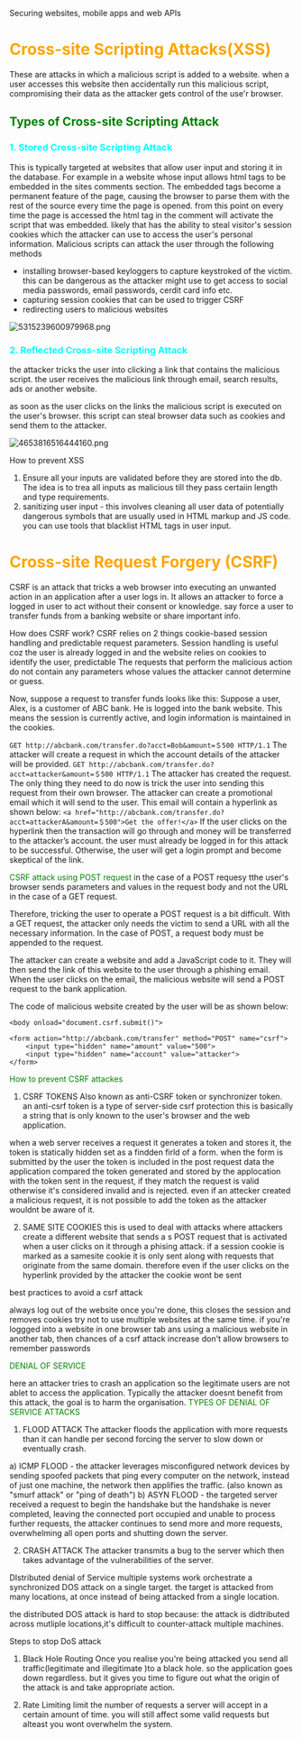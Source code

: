 Securing websites, mobile apps and web APIs
# <font color="orange">Cross-site Scripting Attacks(XSS)</font>
These are attacks in which a malicious script is added to a website. when a user accesses this website then accidentally run this malicious script, compromising their data as the attacker gets control of the use'r browser.

## <font color="green"> Types of Cross-site Scripting Attack</font>
### <font color="aqua">1. Stored Cross-site Scripting Attack</font>

This is typically targeted at websites that allow user input and storing it in the database. 
For example in a website whose input allows html tags to be embedded in the sites comments section. The embedded tags become a permanent feature of the page, causing the browser to parse them with the rest of the source every time the page is opened.
from this point on every time the page is accessed the html tag in the comment will activate the script that was embedded. likely that has the ability to steal visitor's session cookies which the attacker can use to access the user's personal information.
Malicious scripts can attack the user through the following methods
- installing browser-based keyloggers to capture keystroked of the victim. this can be dangerous as the attacker might use to get access to social media passwords, email passwords, cerdit card info etc.
-  capturing session cookies that can be used to trigger CSRF
-  redirecting users to malicious websites


![5315239600979968.png](:/19eb6969e01b4c7dbe919edf3dd0c9b3)

### <font color="aqua">2. Reflected Cross-site Scripting Attack</font>

the attacker tricks the user into clicking a link that contains the malicious script. the user receives the malicious link through email, search results, ads or another website.

as soon as the user clicks on the links the malicious script is executed on the user's browser. this script can steal browser data such as cookies and send them to the attacker.


![4653816516444160.png](:/76fd80c4cead46adbc43d1d442882ab0)

How to prevent XSS

1. Ensure all your inputs are validated before they are stored into the db. The idea is to trea all inputs as malicious till they pass certaiin length and type requirements.
2. sanitizing user input - this involves cleaning all user data of potentially dangerous symbols that are usually used in HTML markup and JS code. you can use tools that blacklist HTML tags in user input.


# <font color="orange">Cross-site Request Forgery (CSRF)</font>
CSRF is an attack that tricks a web browser into executing an unwanted action in an application after a user logs in. It allows an attacker to force a logged in user to act without their consent or knowledge. say force a user to transfer funds from a banking website or share important info.


How does CSRF work?
CSRF relies on 2 things cookie-based session handling and predictable request parameters. 
Session handling is useful coz the user is already logged in and the website relies on cookies to identify the user,
predictable  The requests that perform the malicious action do not contain any parameters whose values the attacker cannot determine or guess.

Now, suppose a request to transfer funds looks like this:
Suppose a user, Alex, is a customer of ABC bank. He is logged into the bank website. This means the session is currently active, and login information is maintained in the cookies.

`GET http://abcbank.com/transfer.do?acct=Bob&amount=＄500 HTTP/1.1`
The attacker will create a request in which the account details of the attacker will be provided.
`GET http://abcbank.com/transfer.do?acct=attacker&amount=＄500 HTTP/1.1`
The attacker has created the request. The only thing they need to do now is trick the user into sending this request from their own browser.
The attacker can create a promotional email which it will send to the user. This email will contain a hyperlink as shown below:
`<a href="http://abcbank.com/transfer.do?acct=attackerA&amount=＄500">Get the offer!</a>`
If the user clicks on the hyperlink then the transaction will go through and money will be transferred to the attacker’s account.
the user must already be logged in for this attack to be successful. Otherwise, the user will get a login prompt and become skeptical of the link.


<font color="green">CSRF attack using POST request</font>
in the case of a POST requesy tthe user's browser sends parameters and values in the request body and not the URL in the case of a GET request.

Therefore, tricking the user to operate a POST request is a bit difficult. With a GET request, the attacker only needs the victim to send a URL with all the necessary information. In the case of POST, a request body must be appended to the request.

The attacker can create a website and add a JavaScript code to it. They will then send the link of this website to the user through a phishing email.
When the user clicks on the email, the malicious website will send a POST request to the bank application.

The code of malicious website created by the user will be as shown below:
```
<body onload="document.csrf.submit()">
 
<form action="http://abcbank.com/transfer" method="POST" name="csrf">
    <input type="hidden" name="amount" value="500">
    <input type="hidden" name="account" value="attacker">
</form>
```
<font color="green">How to prevent CSRF attackes</font>
1. CSRF TOKENS
Also known as anti-CSRF token or synchronizer token. an anti-csrf token is a type of server-side csrf protection
this is basically a string that is only known to the user's browser and the web application. 

when a web server receives a request it generates a token and stores it, the token is statically hidden set as a findden firld of a form.
when the form is submitted by the user the token is included in the post request data
the application compared the token generated and stored by the applocation with the token sent in the request, if they match the request is valid otherwise it's considered invalid and is rejected.
even if an attecker created a malicious request, it is not possible to add the token as the attacker wouldnt be aware of it.

2. SAME SITE COOKIES
this is used to deal with attacks where attackers create a different website that sends a s POST request that is activated when a user clicks on it through a phising attack.
if a session cookie is marked as a samesite cookie it is only sent along with requests that originate from the same domain. therefore even if the user clicks on the hyperlink provided by the attacker the cookie wont be sent 

best practices to avoid a csrf attack

always log out of the website once you're done, this closes the session and removes cookies
try not to use multiple websites at the same time. if you're loggged into a website in one browser tab ans using a malicious website in another tab, then chances of a csrf attack increase
don't allow browsers to remember passwords


<font color="green">DENIAL OF SERVICE</font>

here an attacker tries to crash an application so the legitimate users are not ablet to access the application. Typically the attacker doesnt benefit from this attack, the goal is to harm the organisation.
<font color="green">TYPES OF DENIAL OF SERVICE ATTACKS</font>
1. FLOOD ATTACK
The attacker floods the application with more requests than it can handle per second forcing the server to slow down or eventually crash.

a) ICMP FLOOD - the attacker leverages misconfigured network devices by sending spoofed packets that ping every computer on the network, instead of just one machine, the network then applifies the traffic. (also known as "smurf attack" or "ping of death")
b) ASYN FLOOD - the targeted server received a request to begin the handshake but the handshake is never completed, leaving the connected port occupied and unable to process further requests, the attacker continues to send more and more requests, overwhelming all open ports and shutting down the server.

2. CRASH ATTACK
The attacker transmits a bug to the server which then takes advantage of the vulnerabilities of the server.

DIstributed denial of Service
multiple systems work orchestrate a synchronized DOS attack on a single target.
the target is attacked from many locations, at once instead of being attacked from a single location.

the distributed DOS attack is hard to stop because:
the attack is didtributed across mutliple locations,it's difficult to counter-attack multiple machines.

Steps to stop DoS attack
1. Black Hole Routing
Once you realise you're being attacked you send all traffic(legitimate and illegitimate )to a black hole.
so the application goes down regardless. but it gives you time to figure out what the origin of the attack is and take appropriate action.

2. Rate Limiting
limit the number of requests a server will accept in a certain amount of time. you will still affect some valid requests but alteast you wont overwhelm the system.




